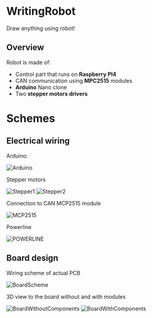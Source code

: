 
# WritingRobot
Draw anything using robot!

## Overview

Robot is made of:
- Control part that runs on __Raspberry PI4__
- CAN communication using __MPC2515__ modules
- __Arduino__ Nano clone
- Two __stepper motors drivers__

# Schemes

## Electrical wiring

Arduino:

![Arduino](Docu/Img/Electrical/Arduino.png)

Stepper motors

![Stepper1](Docu/Img/Electrical/Stepper_1.png)
![Stepper2](Docu/Img/Electrical/Stepper_2.png)

Connection to CAN MCP2515 module

![MCP2515](Docu/Img/Electrical/MCP2515.png)

Powerline

![POWERLINE](Docu/Img/Electrical/Power.png)

## Board design

Wiring scheme of actual PCB

![BoardScheme](Docu/Img/Board/Board_scheme.png)

3D view to the board without and with modules

![BoardWithoutComponents](Docu/Img/Board/Board_3d_without_components.png)
![BoardWithComponents](Docu/Img/Board/Board_3d_with_components.png)